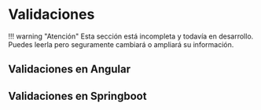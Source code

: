 # Validaciones

!!! warning "Atención"
	Esta sección está incompleta y todavía en desarrollo. Puedes leerla pero seguramente cambiará o ampliará su información.


## Validaciones en Angular


## Validaciones en Springboot

